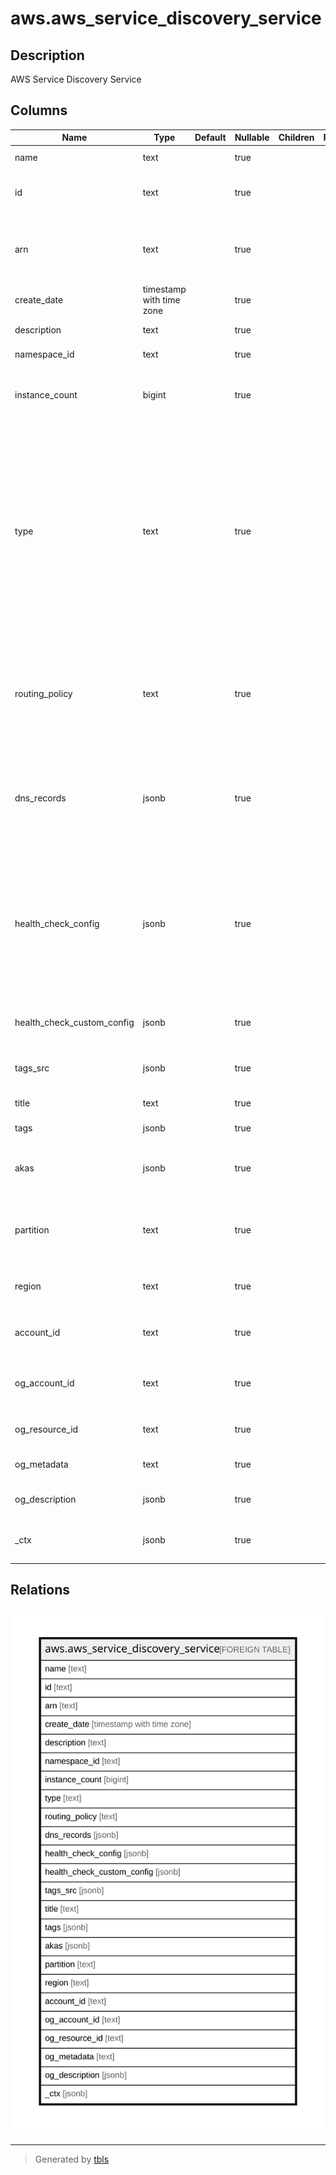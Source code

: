 # aws.aws_service_discovery_service

## Description

AWS Service Discovery Service

## Columns

| Name | Type | Default | Nullable | Children | Parents | Comment |
| ---- | ---- | ------- | -------- | -------- | ------- | ------- |
| name | text |  | true |  |  | The name of the service. |
| id | text |  | true |  |  | The ID that Cloud Map assigned to the service when you created it. |
| arn | text |  | true |  |  | The Amazon Resource Name (ARN) that Cloud Map assigns to the service when you create it. |
| create_date | timestamp with time zone |  | true |  |  | The date and time that the service was created. |
| description | text |  | true |  |  | A description for the service. |
| namespace_id | text |  | true |  |  | The ID of the namespace. |
| instance_count | bigint |  | true |  |  | The number of instances that are currently associated with the service. |
| type | text |  | true |  |  | Describes the systems that can be used to discover the service instances. DNS_HTTP The service instances can be discovered using either DNS queries or the DiscoverInstances API operation. HTTP The service instances can only be discovered using the DiscoverInstances API operation. DNS Reserved. |
| routing_policy | text |  | true |  |  | The routing policy that you want to apply to all Route 53 DNS records that Cloud Map creates when you register an instance and specify this service. |
| dns_records | jsonb |  | true |  |  | An array that contains one DnsRecord object for each Route 53 DNS record that you want Cloud Map to create when you register an instance. |
| health_check_config | jsonb |  | true |  |  | Public DNS and HTTP namespaces only. Settings for an optional health check. If you specify settings for a health check, Cloud Map associates the health check with the records that you specify in DnsConfig. |
| health_check_custom_config | jsonb |  | true |  |  | Information about an optional custom health check. |
| tags_src | jsonb |  | true |  |  | Information about the tags associated with the namespace. |
| title | text |  | true |  |  | Title of the resource. |
| tags | jsonb |  | true |  |  | A map of tags for the resource. |
| akas | jsonb |  | true |  |  | Array of globally unique identifier strings (also known as) for the resource. |
| partition | text |  | true |  |  | The AWS partition in which the resource is located (aws, aws-cn, or aws-us-gov). |
| region | text |  | true |  |  | The AWS Region in which the resource is located. |
| account_id | text |  | true |  |  | The AWS Account ID in which the resource is located. |
| og_account_id | text |  | true |  |  | The Platform Account ID in which the resource is located. |
| og_resource_id | text |  | true |  |  | The unique ID of the resource in opengovernance. |
| og_metadata | text |  | true |  |  | Platform Metadata of the AWS resource. |
| og_description | jsonb |  | true |  |  | The full model description of the resource |
| _ctx | jsonb |  | true |  |  | Steampipe context in JSON form, e.g. connection_name. |

## Relations

![er](aws.aws_service_discovery_service.svg)

---

> Generated by [tbls](https://github.com/k1LoW/tbls)
